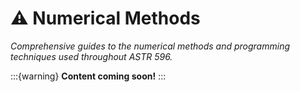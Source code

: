 # ⚠️ Numerical Methods

*Comprehensive guides to the numerical methods and programming techniques used throughout ASTR 596.*

:::{warning}
**Content coming soon!**
:::
